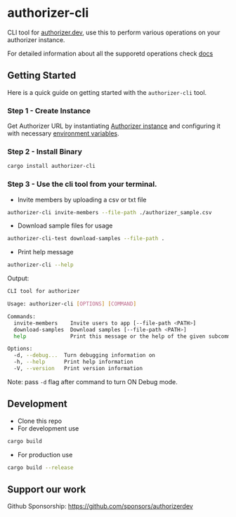 # authorizer-cli

CLI tool for [authorizer.dev](https://authorizer.dev), use this to perform various operations on your authorizer instance.

For detailed information about all the supporetd operations check [docs](https://docs.authorizer.dev/)

## Getting Started

Here is a quick guide on getting started with the `authorizer-cli` tool.

### Step 1 - Create Instance

Get Authorizer URL by instantiating [Authorizer instance](/deployment) and configuring it with necessary [environment variables](/core/env).

### Step 2 - Install Binary

```sh
cargo install authorizer-cli
```

### Step 3 - Use the cli tool from your terminal.

- Invite members by uploading a csv or txt file

```sh
authorizer-cli invite-members --file-path ./authorizer_sample.csv
```

- Download sample files for usage

```sh
authorizer-cli-test download-samples --file-path .
```

- Print help message

```sh
authorizer-cli --help
```

Output:

```sh
CLI tool for authorizer

Usage: authorizer-cli [OPTIONS] [COMMAND]

Commands:
  invite-members    Invite users to app [--file-path <PATH>]
  download-samples  Download samples [--file-path <PATH>]
  help              Print this message or the help of the given subcommand(s)

Options:
  -d, --debug...  Turn debugging information on
  -h, --help      Print help information
  -V, --version   Print version information
```

Note: pass `-d` flag after command to turn ON Debug mode.

## Development

- Clone this repo
- For development use

```sh
cargo build
```

- For production use

```sh
cargo build --release
```

## Support our work

Github Sponsorship: https://github.com/sponsors/authorizerdev
